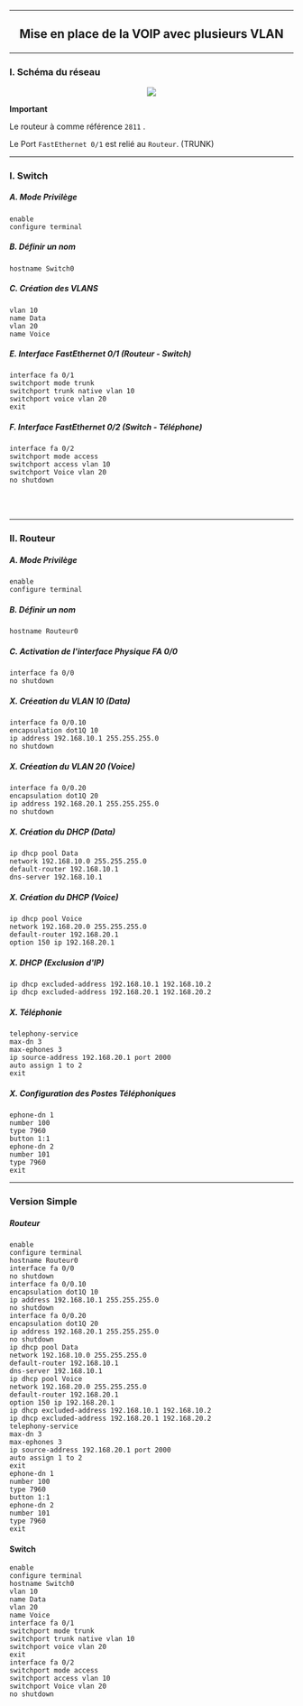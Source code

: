 ------------------------------------------------------------------------------------------------------------------------------------------------------------------------------------------------
## <p align='center'> Mise en place de la VOIP avec plusieurs VLAN</p>

------------------------------------------------------------------------------------------------------------------------------------------------------------------------------------------------
### I. Schéma du réseau

<p align='center'>
  <img src='https://github.com/dexter74/Cisco/assets/35907/7d667d4c-083d-41dd-84e3-8ad27cb62b92' /> </center>
</p>

**Important**

Le routeur à comme référence `2811` .

Le Port `FastEthernet 0/1` est relié au `Routeur`. (TRUNK)


------------------------------------------------------------------------------------------------------------------------------------------------------------------------------------------------
### I. Switch
##### A. Mode Privilège
```
enable
configure terminal
```

##### B. Définir un nom
```
hostname Switch0
```

##### C. Création des VLANS
```
vlan 10
name Data
vlan 20
name Voice
```

##### E. Interface FastEthernet 0/1 (Routeur - Switch)
```
interface fa 0/1
switchport mode trunk
switchport trunk native vlan 10
switchport voice vlan 20
exit
```
##### F. Interface FastEthernet 0/2 (Switch - Téléphone)
```
interface fa 0/2
switchport mode access
switchport access vlan 10
switchport Voice vlan 20
no shutdown
```

<br />
<br />


------------------------------------------------------------------------------------------------------------------------------------------------------------------------------------------------
### II. Routeur
##### A. Mode Privilège
```
enable
configure terminal
```

##### B. Définir un nom
```
hostname Routeur0
```

##### C. Activation de l'interface Physique FA 0/0
```
interface fa 0/0
no shutdown
```

##### X. Créeation du VLAN 10 (Data)
```
interface fa 0/0.10
encapsulation dot1Q 10
ip address 192.168.10.1 255.255.255.0
no shutdown
```

##### X. Créeation du VLAN 20 (Voice)
```
interface fa 0/0.20
encapsulation dot1Q 20
ip address 192.168.20.1 255.255.255.0
no shutdown
```

##### X. Création du DHCP (Data)
```
ip dhcp pool Data
network 192.168.10.0 255.255.255.0
default-router 192.168.10.1
dns-server 192.168.10.1
```

##### X. Création du DHCP (Voice)
```
ip dhcp pool Voice
network 192.168.20.0 255.255.255.0
default-router 192.168.20.1
option 150 ip 192.168.20.1
```

##### X. DHCP (Exclusion d'IP)
```
ip dhcp excluded-address 192.168.10.1 192.168.10.2
ip dhcp excluded-address 192.168.20.1 192.168.20.2
```

##### X. Téléphonie
```
telephony-service
max-dn 3
max-ephones 3
ip source-address 192.168.20.1 port 2000
auto assign 1 to 2
exit
```

##### X. Configuration des Postes Téléphoniques
```
ephone-dn 1
number 100
type 7960
button 1:1
ephone-dn 2
number 101
type 7960
exit
```


------------------------------------------------------------------------------------------------------------------------------------------------------------------------------------------------
### Version Simple
##### Routeur
```
enable
configure terminal
hostname Routeur0
interface fa 0/0
no shutdown
interface fa 0/0.10
encapsulation dot1Q 10
ip address 192.168.10.1 255.255.255.0
no shutdown
interface fa 0/0.20
encapsulation dot1Q 20
ip address 192.168.20.1 255.255.255.0
no shutdown
ip dhcp pool Data
network 192.168.10.0 255.255.255.0
default-router 192.168.10.1
dns-server 192.168.10.1
ip dhcp pool Voice
network 192.168.20.0 255.255.255.0
default-router 192.168.20.1
option 150 ip 192.168.20.1
ip dhcp excluded-address 192.168.10.1 192.168.10.2
ip dhcp excluded-address 192.168.20.1 192.168.20.2
telephony-service
max-dn 3
max-ephones 3
ip source-address 192.168.20.1 port 2000
auto assign 1 to 2
exit
ephone-dn 1
number 100
type 7960
button 1:1
ephone-dn 2
number 101
type 7960
exit
```
#### Switch
```
enable
configure terminal
hostname Switch0
vlan 10
name Data
vlan 20
name Voice
interface fa 0/1
switchport mode trunk
switchport trunk native vlan 10
switchport voice vlan 20
exit
interface fa 0/2
switchport mode access
switchport access vlan 10
switchport Voice vlan 20
no shutdown
```

